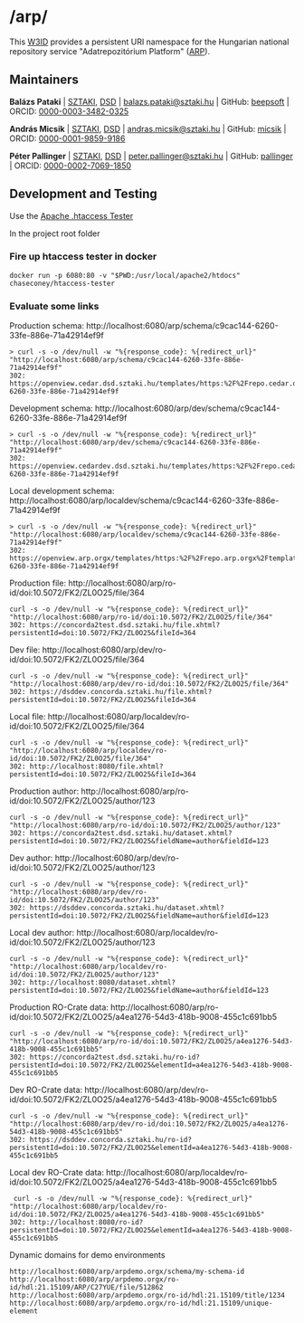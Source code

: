 # /arp/
This [W3ID](https://w3id.org) provides a persistent URI namespace for the Hungarian national repository service "Adatrepozitórium Platform" ([ARP](https://science-research-data.hu/en)).

## Maintainers

**Balázs Pataki** |
[SZTAKI](https://sztaki.hu/en), [DSD](https://dsd.sztaki.hu/) |
<balazs.pataki@sztaki.hu>
| GitHub: [beepsoft](https://github.com/beepsoft) | ORCID: [0000-0003-3482-0325](https://orcid.org/0000-0003-3482-0325)

**András Micsik** | [SZTAKI](https://sztaki.hu/en), [DSD](https://dsd.sztaki.hu/)  | <andras.micsik@sztaki.hu> | GitHub: [micsik](https://github.com/micsik) | ORCID: [0000-0001-9859-9186](https://orcid.org/0000-0001-9859-9186)

**Péter Pallinger** | [SZTAKI](https://sztaki.hu/en), [DSD](https://dsd.sztaki.hu/)  | <peter.pallinger@sztaki.hu> | GitHub: [pallinger](https://github.com/pallinger) | ORCID: [0000-0002-7069-1850](https://orcid.org/0000-0002-7069-1850)


## Development and Testing

Use the [Apache .htaccess Tester](https://github.com/chaseconey/htaccess-tester)

In the project root folder

### Fire up htaccess tester in docker

```
docker run -p 6080:80 -v "$PWD:/usr/local/apache2/htdocs" chaseconey/htaccess-tester
```

### Evaluate some links

Production schema: http://localhost:6080/arp/schema/c9cac144-6260-33fe-886e-71a42914ef9f
```
> curl -s -o /dev/null -w "%{response_code}: %{redirect_url}" "http://localhost:6080/arp/schema/c9cac144-6260-33fe-886e-71a42914ef9f"
302: https://openview.cedar.dsd.sztaki.hu/templates/https:%2F%2Frepo.cedar.dsd.sztaki.hu%2Ftemplates%2Fc9cac144-6260-33fe-886e-71a42914ef9f
```

Development schema: http://localhost:6080/arp/dev/schema/c9cac144-6260-33fe-886e-71a42914ef9f
```
> curl -s -o /dev/null -w "%{response_code}: %{redirect_url}" "http://localhost:6080/arp/dev/schema/c9cac144-6260-33fe-886e-71a42914ef9f"
302: https://openview.cedardev.dsd.sztaki.hu/templates/https:%2F%2Frepo.cedardev.dsd.sztaki.hu%2Ftemplates%2Fc9cac144-6260-33fe-886e-71a42914ef9f
```

Local development schema: http://localhost:6080/arp/localdev/schema/c9cac144-6260-33fe-886e-71a42914ef9f
```
> curl -s -o /dev/null -w "%{response_code}: %{redirect_url}" "http://localhost:6080/arp/localdev/schema/c9cac144-6260-33fe-886e-71a42914ef9f"
302: https://openview.arp.orgx/templates/https:%2F%2Frepo.arp.orgx%2Ftemplates%2Fc9cac144-6260-33fe-886e-71a42914ef9f
```

Production file: http://localhost:6080/arp/ro-id/doi:10.5072/FK2/ZL0O25/file/364
```
curl -s -o /dev/null -w "%{response_code}: %{redirect_url}" "http://localhost:6080/arp/ro-id/doi:10.5072/FK2/ZL0O25/file/364"
302: https://concorda2test.dsd.sztaki.hu/file.xhtml?persistentId=doi:10.5072/FK2/ZL0O25&fileId=364
```

Dev file: http://localhost:6080/arp/dev/ro-id/doi:10.5072/FK2/ZL0O25/file/364
```
curl -s -o /dev/null -w "%{response_code}: %{redirect_url}" "http://localhost:6080/arp/dev/ro-id/doi:10.5072/FK2/ZL0O25/file/364"
302: https://dsddev.concorda.sztaki.hu/file.xhtml?persistentId=doi:10.5072/FK2/ZL0O25&fileId=364
```

Local file: http://localhost:6080/arp/localdev/ro-id/doi:10.5072/FK2/ZL0O25/file/364
```
curl -s -o /dev/null -w "%{response_code}: %{redirect_url}" "http://localhost:6080/arp/localdev/ro-id/doi:10.5072/FK2/ZL0O25/file/364"
302: http://localhost:8080/file.xhtml?persistentId=doi:10.5072/FK2/ZL0O25&fileId=364
```

Production author: http://localhost:6080/arp/ro-id/doi:10.5072/FK2/ZL0O25/author/123
```
curl -s -o /dev/null -w "%{response_code}: %{redirect_url}" "http://localhost:6080/arp/ro-id/doi:10.5072/FK2/ZL0O25/author/123"
302: https://concorda2test.dsd.sztaki.hu/dataset.xhtml?persistentId=doi:10.5072/FK2/ZL0O25&fieldName=author&fieldId=123
```

Dev author: http://localhost:6080/arp/dev/ro-id/doi:10.5072/FK2/ZL0O25/author/123
```
curl -s -o /dev/null -w "%{response_code}: %{redirect_url}" "http://localhost:6080/arp/dev/ro-id/doi:10.5072/FK2/ZL0O25/author/123"
302: https://dsddev.concorda.sztaki.hu/dataset.xhtml?persistentId=doi:10.5072/FK2/ZL0O25&fieldName=author&fieldId=123
```

Local dev author: http://localhost:6080/arp/localdev/ro-id/doi:10.5072/FK2/ZL0O25/author/123
```
curl -s -o /dev/null -w "%{response_code}: %{redirect_url}" "http://localhost:6080/arp/localdev/ro-id/doi:10.5072/FK2/ZL0O25/author/123"
302: http://localhost:8080/dataset.xhtml?persistentId=doi:10.5072/FK2/ZL0O25&fieldName=author&fieldId=123
```

Production RO-Crate data: http://localhost:6080/arp/ro-id/doi:10.5072/FK2/ZL0O25/a4ea1276-54d3-418b-9008-455c1c691bb5
```
curl -s -o /dev/null -w "%{response_code}: %{redirect_url}" "http://localhost:6080/arp/ro-id/doi:10.5072/FK2/ZL0O25/a4ea1276-54d3-418b-9008-455c1c691bb5"
302: https://concorda2test.dsd.sztaki.hu/ro-id?persistentId=doi:10.5072/FK2/ZL0O25&elementId=a4ea1276-54d3-418b-9008-455c1c691bb5
```

Dev RO-Crate data: http://localhost:6080/arp/dev/ro-id/doi:10.5072/FK2/ZL0O25/a4ea1276-54d3-418b-9008-455c1c691bb5
```
curl -s -o /dev/null -w "%{response_code}: %{redirect_url}" "http://localhost:6080/arp/dev/ro-id/doi:10.5072/FK2/ZL0O25/a4ea1276-54d3-418b-9008-455c1c691bb5"
302: https://dsddev.concorda.sztaki.hu/ro-id?persistentId=doi:10.5072/FK2/ZL0O25&elementId=a4ea1276-54d3-418b-9008-455c1c691bb5
```

Local dev RO-Crate data: http://localhost:6080/arp/localdev/ro-id/doi:10.5072/FK2/ZL0O25/a4ea1276-54d3-418b-9008-455c1c691bb5
```
 curl -s -o /dev/null -w "%{response_code}: %{redirect_url}" "http://localhost:6080/arp/localdev/ro-id/doi:10.5072/FK2/ZL0O25/a4ea1276-54d3-418b-9008-455c1c691bb5"
302: http://localhost:8080/ro-id?persistentId=doi:10.5072/FK2/ZL0O25&elementId=a4ea1276-54d3-418b-9008-455c1c691bb5
```

Dynamic domains for demo environments
```
http://localhost:6080/arp/arpdemo.orgx/schema/my-schema-id
http://localhost:6080/arp/arpdemo.orgx/ro-id/hdl:21.15109/ARP/C27YUE/file/512862
http://localhost:6080/arp/arpdemo.orgx/ro-id/hdl:21.15109/title/1234
http://localhost:6080/arp/arpdemo.orgx/ro-id/hdl:21.15109/unique-element
```
